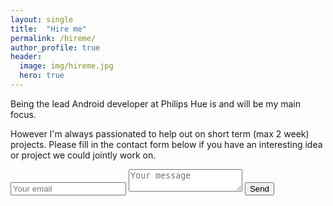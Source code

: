 ```yaml
---
layout: single
title:  "Hire me"
permalink: /hireme/
author_profile: true
header:
  image: img/hireme.jpg
  hero: true
---
```

Being the lead Android developer at Philips Hue is and will be my main focus.

However I'm always passionated to help out on short term (max 2 week) projects. Please fill in the contact form below if you have an interesting idea or project we could jointly work on.

<form class="page__contact" method="POST" action="http://formspree.io/contact@jeroenmols.com">
  <input type="email" name="email" placeholder="Your email">
  <textarea name="message" placeholder="Your message"></textarea>
  <button type="submit">Send</button>
</form>
